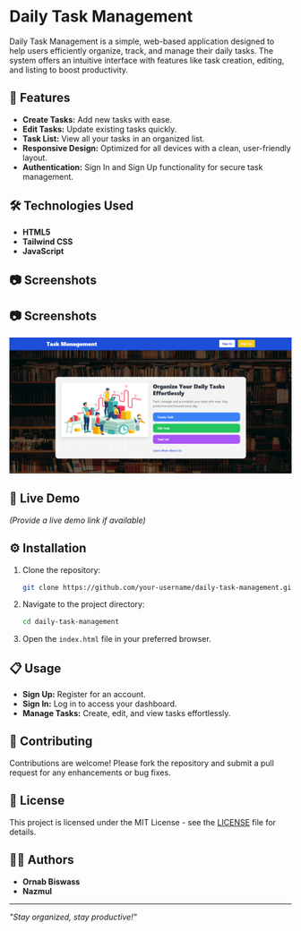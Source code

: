 # Daily Task Management

Daily Task Management is a simple, web-based application designed to help users efficiently organize, track, and manage their daily tasks. The system offers an intuitive interface with features like task creation, editing, and listing to boost productivity.

## 🚀 Features

- **Create Tasks:** Add new tasks with ease.
- **Edit Tasks:** Update existing tasks quickly.
- **Task List:** View all your tasks in an organized list.
- **Responsive Design:** Optimized for all devices with a clean, user-friendly layout.
- **Authentication:** Sign In and Sign Up functionality for secure task management.

## 🛠️ Technologies Used

- **HTML5**
- **Tailwind CSS**
- **JavaScript**

## 📷 Screenshots

## 📷 Screenshots

![Daily Task Management Screenshot](TaskManagment.png)


## 🔗 Live Demo

*(Provide a live demo link if available)*

## ⚙️ Installation

1. Clone the repository:
   ```bash
   git clone https://github.com/your-username/daily-task-management.git
   ```
2. Navigate to the project directory:
   ```bash
   cd daily-task-management
   ```
3. Open the `index.html` file in your preferred browser.

## 📋 Usage

- **Sign Up:** Register for an account.
- **Sign In:** Log in to access your dashboard.
- **Manage Tasks:** Create, edit, and view tasks effortlessly.

## 🤝 Contributing

Contributions are welcome! Please fork the repository and submit a pull request for any enhancements or bug fixes.

## 📄 License

This project is licensed under the MIT License - see the [LICENSE](LICENSE) file for details.

## 👨‍💻 Authors

- **Ornab Biswass**
- **Nazmul**

---

*"Stay organized, stay productive!"*

